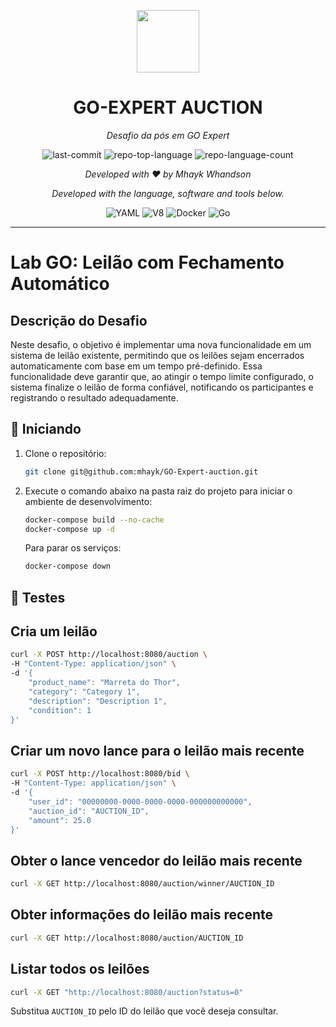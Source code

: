 <p align="center">
  <img src="https://cdn-icons-png.flaticon.com/512/9746/9746923.png" width="100" />
</p>
<p align="center">
    <h1 align="center">GO-EXPERT AUCTION</h1>
</p>
<p align="center">
    <em>Desafio da pós em GO Expert</em>
</p>
<p align="center">
	<img src="https://img.shields.io/github/last-commit/mhayk/GO-Expert-auction?style=flat&logo=git&logoColor=white&color=0080ff" alt="last-commit">
	<img src="https://img.shields.io/github/languages/top/mhayk/GO-Expert-auction?style=flat&color=0080ff" alt="repo-top-language">
	<img src="https://img.shields.io/github/languages/count/mhayk/GO-Expert-rate-limiter?style=flat&color=0080ff" alt="repo-language-count">
<p>
<p align="center">
    <em>Developed with ❤️ by Mhayk Whandson</em>
</p>
<p align="center">
		<em>Developed with the language, software and tools below.</em>
</p>
<p align="center">
	<img src="https://img.shields.io/badge/YAML-CB171E.svg?style=flat&logo=YAML&logoColor=white" alt="YAML">
	<img src="https://img.shields.io/badge/V8-4B8BF5.svg?style=flat&logo=V8&logoColor=white" alt="V8">
	<img src="https://img.shields.io/badge/Docker-2496ED.svg?style=flat&logo=Docker&logoColor=white" alt="Docker">
	<img src="https://img.shields.io/badge/Go-00ADD8.svg?style=flat&logo=Go&logoColor=white" alt="Go">
</p>
<hr>

# Lab GO: Leilão com Fechamento Automático

## Descrição do Desafio
Neste desafio, o objetivo é implementar uma nova funcionalidade em um sistema de leilão existente, permitindo que os leilões sejam encerrados automaticamente com base em um tempo pré-definido. Essa funcionalidade deve garantir que, ao atingir o tempo limite configurado, o sistema finalize o leilão de forma confiável, notificando os participantes e registrando o resultado adequadamente.

## 🚀 Iniciando

1. Clone o repositório:
    ```sh
    git clone git@github.com:mhayk/GO-Expert-auction.git
    ```
2. Execute o comando abaixo na pasta raiz do projeto para iniciar o ambiente de desenvolvimento:
    ```sh
    docker-compose build --no-cache
    docker-compose up -d
    ```

   Para parar os serviços:
    ```sh
    docker-compose down
    ```
## 🧪 Testes

## Cria um leilão
```sh
curl -X POST http://localhost:8080/auction \
-H "Content-Type: application/json" \
-d '{
    "product_name": "Marreta do Thor",
    "category": "Category 1",
    "description": "Description 1",
    "condition": 1
}'
```

## Criar um novo lance para o leilão mais recente
```sh
curl -X POST http://localhost:8080/bid \
-H "Content-Type: application/json" \
-d '{
    "user_id": "00000000-0000-0000-0000-000000000000",
    "auction_id": "AUCTION_ID",
    "amount": 25.0
}'
```

## Obter o lance vencedor do leilão mais recente
```sh
curl -X GET http://localhost:8080/auction/winner/AUCTION_ID
```

## Obter informações do leilão mais recente
```sh
curl -X GET http://localhost:8080/auction/AUCTION_ID
```

## Listar todos os leilões
```sh
curl -X GET "http://localhost:8080/auction?status=0"
```

Substitua `AUCTION_ID` pelo ID do leilão que você deseja consultar.
